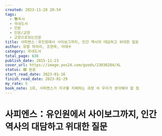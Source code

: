 ```yaml
---
created: 2023-11-28 20:54
tags:
  - 📚독서
  - 국내도서
  - 인문
  - 인문/교양
  - 교양으로읽는인문
title: 사피엔스：유인원에서 사이보그까지, 인간 역사의 대담하고 위대한 질문
author: 유발 하라리, 조현욱, 이태수
category: 국내도서
total_page: 636
publish_date: 2015-11-23
cover_url: https://image.yes24.com/goods/23030284/XL
status: 🟩 완료
start_read_date: 2023-01-16
finish_read_date: 2023-01-29
my_rate: 5
book_note: 1회, 사피엔스가 지구를 지배하는 과정 속 우리가 생각해야 할 점
---
```


# 사피엔스：유인원에서 사이보그까지, 인간 역사의 대담하고 위대한 질문

